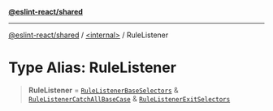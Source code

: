 [**@eslint-react/shared**](../../README.md)

***

[@eslint-react/shared](../../README.md) / [\<internal\>](../README.md) / RuleListener

# Type Alias: RuleListener

> **RuleListener** = [`RuleListenerBaseSelectors`](../interfaces/RuleListenerBaseSelectors.md) & [`RuleListenerCatchAllBaseCase`](RuleListenerCatchAllBaseCase.md) & [`RuleListenerExitSelectors`](RuleListenerExitSelectors.md)
